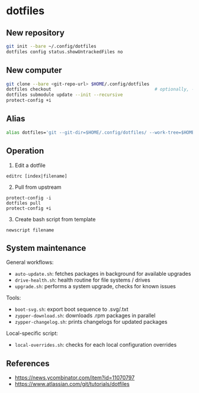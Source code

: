 # dotfiles

## New repository

```bash
git init --bare ~/.config/dotfiles
dotfiles config status.showUntrackedFiles no
```

## New computer

```bash
git clone --bare <git-repo-url> $HOME/.config/dotfiles
dotfiles checkout                                       # optionally, -f
dotfiles submodule update --init --recursive 
protect-config +i
```

## Alias

```bash
alias dotfiles='git --git-dir=$HOME/.config/dotfiles/ --work-tree=$HOME'
```

## Operation

1. Edit a dotfile

```
editrc [index|filename]
```

2. Pull from upstream

```
protect-config -i
dotfiles pull
protect-config +i
```

3. Create bash script from template

```
newscript filename
```

## System maintenance

General workflows:

* `auto-update.sh`: fetches packages in background for available upgrades
* `drive-health.sh`: health routine for file systems / drives
* `upgrade.sh`: performs a system upgrade, checks for known issues

Tools:

* `boot-svg.sh`: export boot sequence to .svg/.txt
* `zypper-download.sh`: downloads .rpm packages in parallel
* `zypper-changelog.sh`: prints changelogs for updated packages

Local-specific script:

* `local-overrides.sh`: checks for each local configuration overrides

## References

* https://news.ycombinator.com/item?id=11070797
* https://www.atlassian.com/git/tutorials/dotfiles
